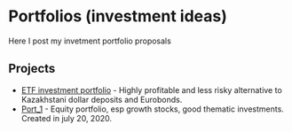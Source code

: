 # Portfolios (investment ideas)

Here I post my invetment portfolio proposals

## Projects
* [ETF investment portfolio](https://github.com/kuanyshs/Portfolios/blob/main/Project_ETF.pdf) - Highly profitable and less risky alternative to Kazakhstani dollar deposits and Eurobonds.
* [Port_1](https://github.com/kuanyshs/Portfolios/blob/main/port1_0720.pdf) - Equity portfolio, esp growth stocks, good thematic investments. Created in july 20, 2020.
